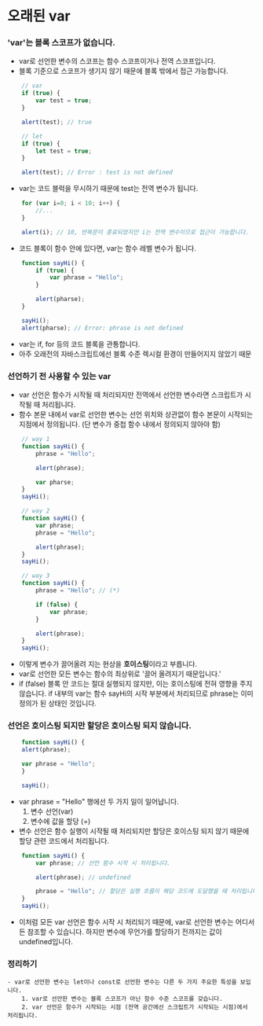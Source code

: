 # 오래된 var

### 'var'는 블록 스코프가 없습니다.

- var로 선언한 변수의 스코프는 함수 스코프이거나 전역 스코프입니다.
- 블록 기준으로 스코프가 생기지 않기 때문에 블록 밖에서 접근 가능합니다.

```Javascript
    // var
    if (true) {
        var test = true;
    }

    alert(test); // true

    // let
    if (true) {
        let test = true;
    }

    alert(test); // Error : test is not defined
```

- var는 코드 블럭을 무시하기 때문에 test는 전역 변수가 됩니다.

```Javascript
    for (var i=0; i < 10; i++) {
        //...
    }

    alert(i); // 10, 반복문이 종료되었지만 i는 전역 변수이므로 접근이 가능합니다.


```

- 코드 블록이 함수 안에 있다면, var는 함수 레벨 변수가 됩니다.

```Javascript
    function sayHi() {
        if (true) {
            var phrase = "Hello";
        }

        alert(pharse);
    }

    sayHi();
    alert(pharse); // Error: phrase is not defined

```

- var는 if, for 등의 코드 블록을 관통합니다.
- 아주 오래전의 자바스크립트에선 블록 수준 렉시컬 환경이 만들어지지 않았기 때문

### 선언하기 전 사용할 수 있는 var

- var 선언은 함수가 시작될 때 처리되지만 전역에서 선언한 변수라면 스크립트가 시작될 때 처리됩니다.
- 함수 본문 내에서 var로 선언한 변수는 선언 위치와 상관없이 함수 본문이 시작되는 지점에서 정의됩니다. (단 변수가 중첩 함수 내에서 정의되지 않아야 함)

```Javascript
    // way 1
    function sayHi() {
        phrase = "Hello";

        alert(phrase);

        var pharse;
    }
    sayHi();

    // way 2
    function sayHi() {
        var phrase;
        phrase = "Hello";

        alert(phrase);
    }
    sayHi();

    // way 3
    function sayHi() {
        phrase = "Hello"; // (*)

        if (false) {
            var phrase;
        }

        alert(phrase);
    }
    sayHi();
```

- 이렇게 변수가 끌어올려 지는 현상을 **호이스팅**이라고 부릅니다.
- var로 선언한 모든 변수는 함수의 최상위로 '끌어 올려지기 때문입니다.'
- if (false) 블록 안 코드는 절대 실행되지 않지만, 이는 호이스팅에 전혀 영향을 주지 않습니다.
  if 내부의 var는 함수 sayHi의 시작 부분에서 처리되므로 phrase는 이미 정의가 된 상태인 것입니다.

### 선언은 호이스팅 되지만 할당은 호이스팅 되지 않습니다.

```Javascript
    function sayHi() {
    alert(phrase);

    var phrase = "Hello";
    }

    sayHi();
```

- var phrase = "Hello" 행에선 두 가지 일이 일어납니다.
  1. 변수 선언(var)
  2. 변수에 값을 할당 (=)
- 변수 선언은 함수 실행이 시작될 때 처리되지만 할당은 호이스팅 되지 않기 때문에 할당 관련 코드에서 처리됩니다.

```Javascript
    function sayHi() {
        var phrase; // 선언 함수 시작 시 처리됩니다.

        alert(phrase); // undefined

        phrase = "Hello"; // 할당은 실행 흐름이 해당 코드에 도달했을 때 처리됩니다.
    }
    sayHi();

```

- 이처럼 모든 var 선언은 함수 시작 시 처리되기 때문에, var로 선언한 변수는 어디서든 참조할 수 있습니다.
  하지만 변수에 무언가를 할당하기 전까지는 값이 undefined입니다.

### 정리하기

    - var로 선언한 변수는 let이나 const로 선언한 변수는 다른 두 가지 주요한 특성을 보입니다.
        1. var로 선안한 변수는 블록 스코프가 아닌 함수 수준 스코프를 갖습니다.
        2. var 선언은 함수가 시작되는 시점 (전역 공간에선 스크립트가 시작되는 시점)에서 처리됩니다.
